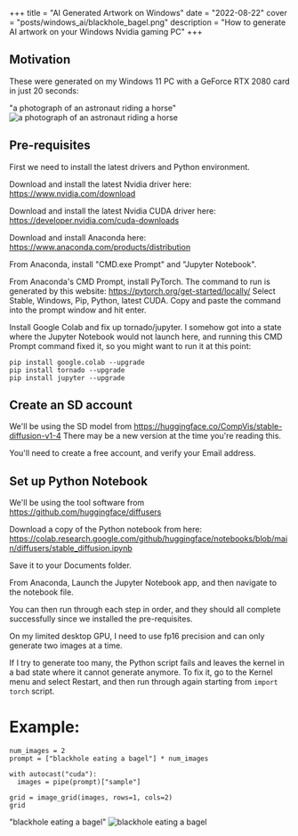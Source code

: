 +++
title = "AI Generated Artwork on Windows"
date = "2022-08-22"
cover = "posts/windows_ai/blackhole_bagel.png"
description = "How to generate AI artwork on your Windows Nvidia gaming PC"
+++

## Motivation

These were generated on my Windows 11 PC with a GeForce RTX 2080 card in just 20 seconds:

"a photograph of an astronaut riding a horse" ![a photograph of an astronaut riding a horse](astronaut_rides_horse.png)


## Pre-requisites

First we need to install the latest drivers and Python environment.

Download and install the latest Nvidia driver here: https://www.nvidia.com/download

Download and install the latest Nvidia CUDA driver here: https://developer.nvidia.com/cuda-downloads

Download and install Anaconda here: https://www.anaconda.com/products/distribution

From Anaconda, install "CMD.exe Prompt" and "Jupyter Notebook".

From Anaconda's CMD Prompt, install PyTorch.  The command to run is generated by this website: https://pytorch.org/get-started/locally/  Select Stable, Windows, Pip, Python, latest CUDA.
Copy and paste the command into the prompt window and hit enter.

Install Google Colab and fix up tornado/jupyter.
I somehow got into a state where the Jupyter Notebook would not launch here, and running this CMD Prompt command fixed it, so you might want to run it at this point:
```
pip install google.colab --upgrade
pip install tornado --upgrade
pip install jupyter --upgrade
```


## Create an SD account

We'll be using the SD model from https://huggingface.co/CompVis/stable-diffusion-v1-4
There may be a new version at the time you're reading this.

You'll need to create a free account, and verify your Email address.


## Set up Python Notebook

We'll be using the tool software from https://github.com/huggingface/diffusers

Download a copy of the Python notebook from here: https://colab.research.google.com/github/huggingface/notebooks/blob/main/diffusers/stable_diffusion.ipynb

Save it to your Documents folder.

From Anaconda, Launch the Jupyter Notebook app, and then navigate to the notebook file.

You can then run through each step in order, and they should all complete successfully since we installed the pre-requisites.

On my limited desktop GPU, I need to use fp16 precision and can only generate two images at a time.

If I try to generate too many, the Python script fails and leaves the kernel in a bad state where it cannot generate anymore.  To fix it, go to the Kernel menu and select Restart, and then run through again starting from `import torch` script.

# Example:

```
num_images = 2
prompt = ["blackhole eating a bagel"] * num_images

with autocast("cuda"):
  images = pipe(prompt)["sample"]

grid = image_grid(images, rows=1, cols=2)
grid
```

"blackhole eating a bagel" ![blackhole eating a bagel](blackhole_bagel.png)
